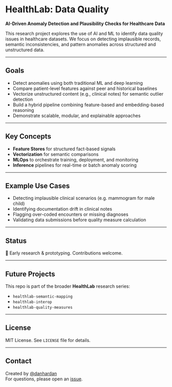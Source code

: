 # HealthLab: Data Quality

**AI-Driven Anomaly Detection and Plausibility Checks for Healthcare Data**

This research project explores the use of AI and ML to identify data quality issues in healthcare datasets. We focus on detecting implausible records, semantic inconsistencies, and pattern anomalies across structured and unstructured data.

---

## Goals

- Detect anomalies using both traditional ML and deep learning
- Compare patient-level features against peer and historical baselines
- Vectorize unstructured content (e.g., clinical notes) for semantic outlier detection
- Build a hybrid pipeline combining feature-based and embedding-based reasoning
- Demonstrate scalable, modular, and explainable approaches

---

## Key Concepts

- **Feature Stores** for structured fact-based signals
- **Vectorization** for semantic comparisons
- **MLOps** to orchestrate training, deployment, and monitoring
- **Inference** pipelines for real-time or batch anomaly scoring

---

## Example Use Cases

- Detecting implausible clinical scenarios (e.g. mammogram for male child)
- Identifying documentation drift in clinical notes
- Flagging over-coded encounters or missing diagnoses
- Validating data submissions before quality measure calculation

---

## Status

🚧 Early research & prototyping. Contributions welcome.

---

## Future Projects

This repo is part of the broader **HealthLab** research series:

- `healthlab-semantic-mapping`
- `healthlab-interop`
- `healthlab-quality-measures`

---

## License

MIT License. See `LICENSE` file for details.

---

## Contact

Created by [@danhardan](https://github.com/danhardan)  
For questions, please open an [issue](https://github.com/canonicalhealth/healthlab-dataquality/issues).
